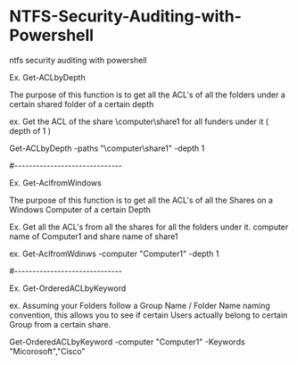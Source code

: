 # NTFS-Security-Auditing-with-Powershell
ntfs security auditing with powershell

Ex. Get-ACLbyDepth

The purpose of this function is to get all the ACL's of all the folders under a certain shared folder of a certain depth

ex. Get the ACL of the share \\computer\share1 for all funders under it ( depth of 1 )

Get-ACLbyDepth -paths "\\computer\share1" -depth 1

#------------------------------

Ex. Get-AclfromWindows

The purpose of this function is to get all the ACL's of all the Shares on a Windows Computer of a certain Depth

Ex. Get all the ACL's from all the shares for all the folders under it. computer name of Computer1 and share name of share1

ex. Get-AclfromWdinws -computer "Computer1" -depth 1

#------------------------------

Ex. Get-OrderedACLbyKeyword

ex. Assuming your Folders follow a Group Name / Folder Name naming convention, this allows you to see if certain Users actually belong to
certain Group from a certain share.

Get-OrderedACLbyKeyword -computer "Computer1" -Keywords "Micorosoft","Cisco"
